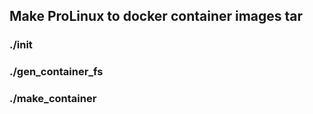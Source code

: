 ## Make ProLinux to docker container images tar

### ./init
### ./gen_container_fs
### ./make_container
